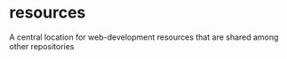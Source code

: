 # resources
A central location for web-development resources that are shared among other repositories
